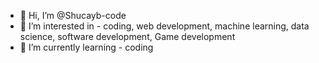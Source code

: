- 👋 Hi, I’m @Shucayb-code
- 👀 I’m interested in - coding, web development, machine learning, data science, software development, Game development 
- 🌱 I’m currently learning - coding


<!---
Shucayb-code/Shucayb-code is a ✨ special ✨ repository because its `README.md` (this file) appears on your GitHub profile.
You can click the Preview link to take a look at your changes.
--->
